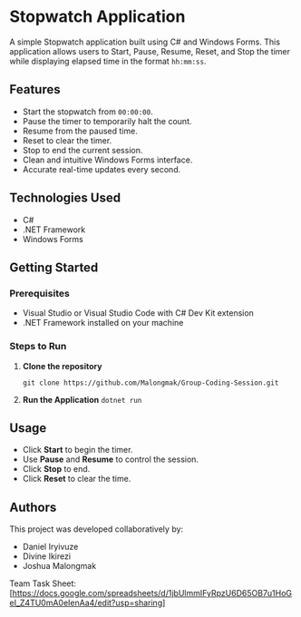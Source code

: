 # Stopwatch Application

A simple Stopwatch application built using C# and Windows Forms. This application allows users to Start, Pause, Resume, Reset, and Stop the timer while displaying elapsed time in the format `hh:mm:ss`.

## Features

* Start the stopwatch from `00:00:00`.
* Pause the timer to temporarily halt the count.
* Resume from the paused time.
* Reset to clear the timer.
* Stop to end the current session.
* Clean and intuitive Windows Forms interface.
* Accurate real-time updates every second.

## Technologies Used

* C#
* .NET Framework
* Windows Forms

## Getting Started

### Prerequisites

* Visual Studio or Visual Studio Code with C# Dev Kit extension
* .NET Framework installed on your machine

### Steps to Run

1. **Clone the repository**

   ```git clone https://github.com/Malongmak/Group-Coding-Session.git```

2. **Run the Application**
   ```dotnet run```

## Usage

* Click **Start** to begin the timer.
* Use **Pause** and **Resume** to control the session.
* Click **Stop** to end.
* Click **Reset** to clear the time.

## Authors

This project was developed collaboratively by:

* Daniel Iryivuze
* Divine Ikirezi
* Joshua Malongmak

Team Task Sheet: [https://docs.google.com/spreadsheets/d/1jbUlmmIFyRpzU6D65OB7u1HoGeI_Z4TU0mA0eIenAa4/edit?usp=sharing]
